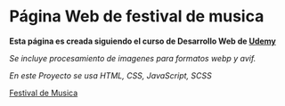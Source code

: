 # Página Web de festival de musica
**Esta página es creada siguiendo el curso de Desarrollo Web de [Udemy](https://www.udemy.com/share/1013ea3@hnU27c5PsRKWREDKK1-5-RcyTFF93fl-JywBttEBL0qQFlhRjaQAbW_ypI2ZqLfDoA==/)**

*Se incluye procesamiento de imagenes para formatos webp y avif.*

*En este Proyecto se usa HTML, CSS, JavaScript, SCSS*


[Festival de Musica](https://festivaldemusicaromero.netlify.app/)
